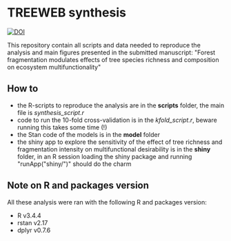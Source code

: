 # TREEWEB synthesis 

[![DOI](https://zenodo.org/badge/DOI/10.5281/zenodo.1462802.svg)](https://doi.org/10.5281/zenodo.1462802)

This repository contain all scripts and data needed to reproduce the analysis and main figures presented in the submitted manuscript: "Forest fragmentation modulates effects of tree species richness and composition on ecosystem multifunctionality"

## How to

* the R-scripts to reproduce the analysis are in the **scripts** folder, the main file is _synthesis\_script.r_
* code to run the 10-fold cross-validation is in the _kfold\_script.r_, beware running this takes some time (!)
* the Stan code of the models is in the **model** folder
* the shiny app to explore the sensitivity of the effect of tree richness and fragmentation intensity on multifunctional desirability is in the **shiny** folder, in an R session loading the shiny package and running "runApp("shiny/")" should do the charm

## Note on R and packages version

All these analysis were ran with the following R and packages version:

* R v3.4.4
* rstan v2.17
* dplyr v0.7.6


